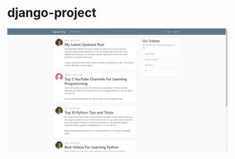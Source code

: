 # django-project

![Alt text](https://raw.githubusercontent.com/AucaCoyan/django-project/main/img/django-blog-capture.png)
